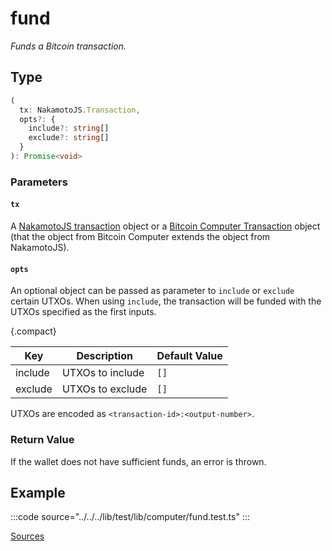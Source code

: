 # fund

_Funds a Bitcoin transaction._

## Type

```ts
(
  tx: NakamotoJS.Transaction,
  opts?: {
    include?: string[]
    exclude?: string[]
  }
): Promise<void>
```

### Parameters

#### `tx`

A [NakamotoJS transaction](../../NakamotoJs/) object or a [Bitcoin Computer Transaction](../Transaction/) object (that the object from Bitcoin Computer extends the object from NakamotoJS).

#### `opts`

An optional object can be passed as parameter to `include` or `exclude` certain UTXOs. When using `include`, the transaction will be funded with the UTXOs specified as the first inputs.

{.compact}

| Key     | Description      | Default Value |
| ------- | ---------------- | ------------- |
| include | UTXOs to include | `[]`          |
| exclude | UTXOs to exclude | `[]`          |

UTXOs are encoded as `<transaction-id>:<output-number>`.

### Return Value

If the wallet does not have sufficient funds, an error is thrown.

## Example

:::code source="../../../lib/test/lib/computer/fund.test.ts" :::

<a href="https://github.com/bitcoin-computer/monorepo/blob/main/packages/lib/test/lib/computer/fund.test.ts" target=_blank>Sources</a>
